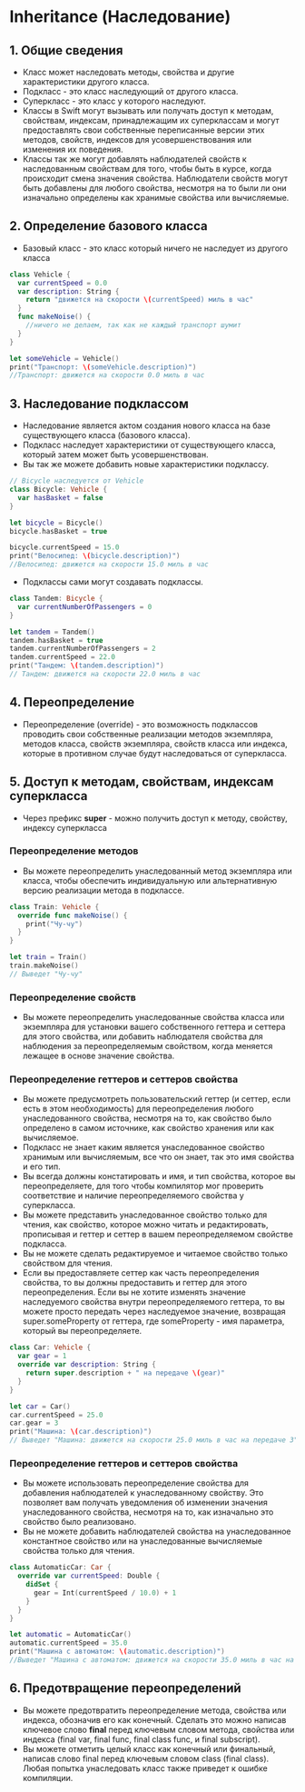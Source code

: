 # Inheritance (Наследование)

## 1. Общие сведения

- Класс может наследовать методы, свойства и другие характеристики другого класса. 
- Подкласс - это класс наследующий от другого класса.
- Суперкласс - это класс у которого наследуют.
- Классы в Swift могут вызывать или получать доступ к методам, свойствам, индексам, принадлежащим их суперклассам и могут предоставлять свои собственные переписанные версии этих методов, свойств, индексов для усовершенствования или изменения их поведения.
- Классы так же могут добавлять наблюдателей свойств к наследованным свойствам для того, чтобы быть в курсе, когда происходит смена значения свойства. Наблюдатели свойств могут быть добавлены для любого свойства, несмотря на то были ли они изначально определены как хранимые свойства или вычисляемые.

## 2. Определение базового класса

- Базовый класс - это класс который ничего не наследует из другого класса

```Swift
class Vehicle {
  var currentSpeed = 0.0
  var description: String {
    return "движется на скорости \(currentSpeed) миль в час"
  }
  func makeNoise() {
    //ничего не делаем, так как не каждый транспорт шумит
  }
}

let someVehicle = Vehicle()
print("Транспорт: \(someVehicle.description)")
//Транспорт: движется на скорости 0.0 миль в час
```

## 3. Наследование подклассом

- Наследование является актом создания нового класса на базе существующего класса (базового класса). 
- Подкласс наследует характеристики от существующего класса, который затем может быть усовершенствован. 
- Вы так же можете добавить новые характеристики подклассу.

```Swift
// Bicycle наследуется от Vehicle
class Bicycle: Vehicle {
  var hasBasket = false
}

let bicycle = Bicycle()
bicycle.hasBasket = true

bicycle.currentSpeed = 15.0
print("Велосипед: \(bicycle.description)")
//Велосипед: движется на скорости 15.0 миль в час
```

- Подклассы сами могут создавать подклассы.

```Swift
class Tandem: Bicycle {
  var currentNumberOfPassengers = 0
}

let tandem = Tandem()
tandem.hasBasket = true
tandem.currentNumberOfPassengers = 2
tandem.currentSpeed = 22.0
print("Тандем: \(tandem.description)")
// Тандем: движется на скорости 22.0 миль в час
```

## 4. Переопределение

- Переопределение (override) - это возможность подклассов проводить свои собственные реализации методов экземпляра, методов класса, свойств экземпляра, свойств класса или индекса, которые в противном случае будут наследоваться от суперкласса.

## 5. Доступ к методам, свойствам, индексам суперкласса

- Через префикс **super** - можно получить доступ к методу, свойству, индексу суперкласса

### Переопределение методов

- Вы можете переопределить унаследованный метод экземпляра или класса, чтобы обеспечить индивидуальную или альтернативную версию реализации метода в подклассе.

```Swift
class Train: Vehicle {
  override func makeNoise() {
    print("Чу-чу")
  }
}

let train = Train()
train.makeNoise()
// Выведет "Чу-чу"
```

### Переопределение свойств

- Вы можете переопределить унаследованные свойства класса или экземпляра для установки вашего собственного геттера и сеттера для этого свойства, или добавить наблюдателя свойства для наблюдения за переопределяемым свойством, когда меняется лежащее в основе значение свойства.

### Переопределение геттеров и сеттеров свойства

- Вы можете предусмотреть пользовательский геттер (и сеттер, если есть в этом необходимость) для переопределения любого унаследованного свойства, несмотря на то, как свойство было определено в самом источнике, как свойство хранения или как вычисляемое. 
- Подкласс не знает каким является унаследованное свойство хранимым или вычисляемым, все что он знает, так это имя свойства и его тип. 
- Вы всегда должны констатировать и имя, и тип свойства, которое вы переопределяете, для того чтобы компилятор мог проверить соответствие и наличие переопределяемого свойства у суперкласса.
- Вы можете представить унаследованное свойство только для чтения, как свойство, которое можно читать и редактировать, прописывая и геттер и сеттер в вашем переопределяемом свойстве подкласса. 
- Вы не можете сделать редактируемое и читаемое свойство только свойством для чтения.
- Если вы предоставляете сеттер как часть переопределения свойства, то вы должны предоставить и геттер для этого переопределения. Если вы не хотите изменять значение наследуемого свойства внутри переопределяемого геттера, то вы можете просто передать через наследуемое значение, возвращая super.someProperty от геттера, где someProperty - имя параметра, который вы переопределяете.

```Swift
class Car: Vehicle {
  var gear = 1
  override var description: String {
    return super.description + " на передаче \(gear)"
  }
}

let car = Car()
car.currentSpeed = 25.0
car.gear = 3
print("Машина: \(car.description)")
// Выведет "Машина: движется на скорости 25.0 миль в час на передаче 3"
```

### Переопределение геттеров и сеттеров свойства

- Вы можете использовать переопределение свойства для добавления наблюдателей к унаследованному свойству. Это позволяет вам получать уведомления об изменении значения унаследованного свойства, несмотря на то, как изначально это свойство было реализовано.
- Вы не можете добавить наблюдателей свойства на унаследованное константное свойство или на унаследованные вычисляемые свойства только для чтения.

```Swift
class AutomaticCar: Car {
  override var currentSpeed: Double {
    didSet {
      gear = Int(currentSpeed / 10.0) + 1
    }
  }
}

let automatic = AutomaticCar()
automatic.currentSpeed = 35.0
print("Машина с автоматом: \(automatic.description)")
//Выведет "Машина с автоматом: движется на скорости 35.0 миль в час на передаче 4"
```

## 6. Предотвращение переопределений

- Вы можете предотвратить переопределение метода, свойства или индекса, обозначив его как конечный. Сделать это можно написав ключевое слово **final** перед ключевым словом метода, свойства или индекса (final var, final func, final class func, и final subscript).
- Вы можете отметить целый класс как конечный или финальный, написав слово final перед ключевым словом class (final class). Любая попытка унаследовать класс также приведет к ошибке компиляции.
